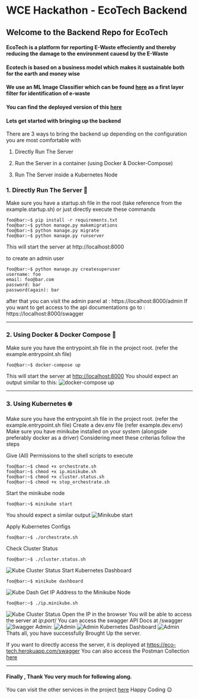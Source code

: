 # WCE Hackathon - EcoTech Backend

## Welcome to the Backend Repo for EcoTech

#### EcoTech is a platform for reporting E-Waste effeciently and thereby reducing the damage to the environment cauesd by the E-Waste

#### Ecotech is based on a business model which makes it sustainable both for the earth and money wise

#### We use an ML Image Classifier which can be found [here](https://github.com/EcoTech-WCE-Hackathon/EcoTech-Classifier) as a first layer filter for identification of e-waste

#### You can find the deployed version of this [here](https://eco-tech.herokuapp.com/swagger)

#### Lets get started with bringing up the backend

There are 3 ways to bring the backend up depending on the configuration you are most comfortable with

1. Directly Run The Server

2. Run the Server in a container (using Docker & Docker-Compose)

3. Run The Server inside a Kubernetes Node

### 1. Directly Run The Server :robot:

Make sure you have a startup.sh file in the root (take reference from the example.startup.sh)
or just directly execute these commands

```console
foo@bar:~$ pip install -r requirements.txt
foo@bar:~$ python manage.py makemigrations
foo@bar:~$ python manage.py migrate
foo@bar:~$ python manage.py runserver
```

This will start the server at http://localhost:8000

to create an admin user

```console
foo@bar:~$ python manage.py createsuperuser
username: foo
email: foo@bar.com
password: bar
password(again): bar
```

after that you can visit the admin panel at : https://localhost:8000/admin
If you want to get access to the api documentations go to : https://localhost:8000/swagger

<hr/>

### 2. Using Docker & Docker Compose :whale:

Make sure you have the entrypoint.sh file in the project root. (refer the example.entrypoint.sh file)

```console
foo@bar:~$ docker-compose up
```

This will start the server at [http://localhost:8000](http://localhost:8000/)
You should expect an output similar to this:
![docker-compose up](https://raw.githubusercontent.com/EcoTech-WCE-Hackathon/EcoTech-Backend/master/assets/dcu.png)

<hr/>

### 3. Using Kubernetes :snowflake:

Make sure you have the entrypoint.sh file in the project root. (refer the example.entrypoint.sh file)
Create a dev.env file (refer example.dev.env)
Make sure you have minikube installed on your system (alongside preferably docker as a driver)
Considering meet these criterias follow the steps

Give (All) Permissions to the shell scripts to execute

```console
foo@bar:~$ chmod +x orchestrate.sh
foo@bar:~$ chmod +x ip.minikube.sh
foo@bar:~$ chmod +x cluster.status.sh
foo@bar:~$ chmod +x stop_orchestrate.sh
```

Start the minikube node

```console
foo@bar:~$ minikube start
```

You should expect a similar output
![Minikube start](https://raw.githubusercontent.com/EcoTech-WCE-Hackathon/EcoTech-Backend/master/assets/minikubestart.png)

Apply Kubernetes Configs

```console
foo@bar:~$ ./orchestrate.sh
```

Check Cluster Status

```console
foo@bar:~$ ./cluster.status.sh
```

![Kube Cluster Status](https://raw.githubusercontent.com/EcoTech-WCE-Hackathon/EcoTech-Backend/master/assets/kubcluster.png)
Start Kubernetes Dashboard

```console
foo@bar:~$ minikube dashboard
```

![Kube Dash](https://raw.githubusercontent.com/EcoTech-WCE-Hackathon/EcoTech-Backend/master/assets/minikubedash.png)
Get IP Address to the Minikube Node

```console
foo@bar:~$ ./ip.minikube.sh
```

![Kube Cluster Status](https://raw.githubusercontent.com/EcoTech-WCE-Hackathon/EcoTech-Backend/master/assets/minip.png)
Open the IP in the browser
You will be able to access the server at _ip_:_port_/
You can access the swagger API Docs at /swagger
![Swagger](https://raw.githubusercontent.com/EcoTech-WCE-Hackathon/EcoTech-Backend/master/assets/livedocs.png)
Admin:
![Admin](https://raw.githubusercontent.com/EcoTech-WCE-Hackathon/EcoTech-Backend/master/assets/admin.png)
![Admin](https://raw.githubusercontent.com/EcoTech-WCE-Hackathon/EcoTech-Backend/master/assets/admin2.png)
Kubernetes Dashboard
![Admin](https://raw.githubusercontent.com/EcoTech-WCE-Hackathon/EcoTech-Backend/master/assets/kubdash.png)
Thats all, you have successfully Brought Up the server.

If you want to directly access the server, it is deployed at https://eco-tech.herokuapp.com/swagger
You can also access the Postman Collection [here](https://github.com/EcoTech-WCE-Hackathon/EcoTech/blob/master/EcoTech-Backend/EchoTech.postman_collection.json)

<hr/>

#### Finally , Thank You very much for following along.

You can visit the other services in the project [here](https://github.com/EcoTech-WCE-Hackathon/EcoTech)
Happy Coding :wink:
